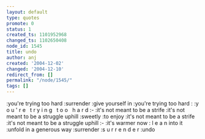 ```yaml
---
layout: default
type: quotes
promote: 0
status: 1
created_ts: 1101952968
changed_ts: 1102650408
node_id: 1545
title: undo
author: anj
created: '2004-12-02'
changed: '2004-12-10'
redirect_from: []
permalink: "/node/1545/"
tags: []
---
```

:you're trying too hard
:surrender
:give yourself in
:you're trying too hard :
:y o u ' r e&nbsp;&nbsp;&nbsp;t r y i n g&nbsp;&nbsp;&nbsp;t o o&nbsp;&nbsp;&nbsp;h a r d
:-
:it's not meant to be a strife
:it's not meant to be a struggle uphill
:sweetly
:to enjoy
:it's not meant to be a strife
:it's not meant to be a struggle uphill
:-
:it's warmer now : l e a n into it
:unfold in a generous way
:surrender
:s u r r e n d e r
:undo
